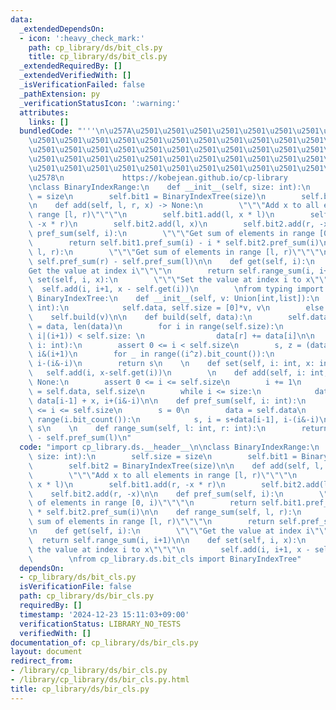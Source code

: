 ```yaml
---
data:
  _extendedDependsOn:
  - icon: ':heavy_check_mark:'
    path: cp_library/ds/bit_cls.py
    title: cp_library/ds/bit_cls.py
  _extendedRequiredBy: []
  _extendedVerifiedWith: []
  _isVerificationFailed: false
  _pathExtension: py
  _verificationStatusIcon: ':warning:'
  attributes:
    links: []
  bundledCode: "'''\n\u257A\u2501\u2501\u2501\u2501\u2501\u2501\u2501\u2501\u2501\u2501\
    \u2501\u2501\u2501\u2501\u2501\u2501\u2501\u2501\u2501\u2501\u2501\u2501\u2501\
    \u2501\u2501\u2501\u2501\u2501\u2501\u2501\u2501\u2501\u2501\u2501\u2501\u2501\
    \u2501\u2501\u2501\u2501\u2501\u2501\u2501\u2501\u2501\u2501\u2501\u2501\u2501\
    \u2501\u2501\u2501\u2501\u2501\u2501\u2501\u2501\u2501\u2501\u2501\u2501\u2501\
    \u2578\n             https://kobejean.github.io/cp-library               \n'''\n\
    \nclass BinaryIndexRange:\n    def __init__(self, size: int):\n        self.size\
    \ = size\n        self.bit1 = BinaryIndexTree(size)\n        self.bit2 = BinaryIndexTree(size)\n\
    \n    def add(self, l, r, x) -> None:\n        \"\"\"Add x to all elements in\
    \ range [l, r)\"\"\"\n        self.bit1.add(l, x * l)\n        self.bit1.add(r,\
    \ -x * r)\n        self.bit2.add(l, x)\n        self.bit2.add(r, -x)\n\n    def\
    \ pref_sum(self, i):\n        \"\"\"Get sum of elements in range [0, i)\"\"\"\n\
    \        return self.bit1.pref_sum(i) - i * self.bit2.pref_sum(i)\n\n    def range_sum(self,\
    \ l, r):\n        \"\"\"Get sum of elements in range [l, r)\"\"\"\n        return\
    \ self.pref_sum(r) - self.pref_sum(l)\n\n    def get(self, i):\n        \"\"\"\
    Get the value at index i\"\"\"\n        return self.range_sum(i, i+1)\n\n    def\
    \ set(self, i, x):\n        \"\"\"Set the value at index i to x\"\"\"\n      \
    \  self.add(i, i+1, x - self.get(i))\n        \nfrom typing import Union\n\nclass\
    \ BinaryIndexTree:\n    def __init__(self, v: Union[int,list]):\n        if isinstance(v,\
    \ int):\n            self.data, self.size = [0]*v, v\n        else:\n        \
    \    self.build(v)\n\n    def build(self, data):\n        self.data, self.size\
    \ = data, len(data)\n        for i in range(self.size):\n            if (r :=\
    \ i|(i+1)) < self.size: \n                data[r] += data[i]\n\n    def get(self,\
    \ i: int):\n        assert 0 <= i < self.size\n        s, z = (data := self.data)[i],\
    \ i&(i+1)\n        for _ in range((i^z).bit_count()):\n            s, i = s-data[i-1],\
    \ i-(i&-i)\n        return s\n    \n    def set(self, i: int, x: int):\n     \
    \   self.add(i, x-self.get(i))\n        \n    def add(self, i: int, x: int) ->\
    \ None:\n        assert 0 <= i <= self.size\n        i += 1\n        data, size\
    \ = self.data, self.size\n        while i <= size:\n            data[i-1], i =\
    \ data[i-1] + x, i+(i&-i)\n\n    def pref_sum(self, i: int):\n        assert 0\
    \ <= i <= self.size\n        s = 0\n        data = self.data\n        for _ in\
    \ range(i.bit_count()):\n            s, i = s+data[i-1], i-(i&-i)\n        return\
    \ s\n    \n    def range_sum(self, l: int, r: int):\n        return self.pref_sum(r)\
    \ - self.pref_sum(l)\n"
  code: "import cp_library.ds.__header__\n\nclass BinaryIndexRange:\n    def __init__(self,\
    \ size: int):\n        self.size = size\n        self.bit1 = BinaryIndexTree(size)\n\
    \        self.bit2 = BinaryIndexTree(size)\n\n    def add(self, l, r, x) -> None:\n\
    \        \"\"\"Add x to all elements in range [l, r)\"\"\"\n        self.bit1.add(l,\
    \ x * l)\n        self.bit1.add(r, -x * r)\n        self.bit2.add(l, x)\n    \
    \    self.bit2.add(r, -x)\n\n    def pref_sum(self, i):\n        \"\"\"Get sum\
    \ of elements in range [0, i)\"\"\"\n        return self.bit1.pref_sum(i) - i\
    \ * self.bit2.pref_sum(i)\n\n    def range_sum(self, l, r):\n        \"\"\"Get\
    \ sum of elements in range [l, r)\"\"\"\n        return self.pref_sum(r) - self.pref_sum(l)\n\
    \n    def get(self, i):\n        \"\"\"Get the value at index i\"\"\"\n      \
    \  return self.range_sum(i, i+1)\n\n    def set(self, i, x):\n        \"\"\"Set\
    \ the value at index i to x\"\"\"\n        self.add(i, i+1, x - self.get(i))\n\
    \        \nfrom cp_library.ds.bit_cls import BinaryIndexTree"
  dependsOn:
  - cp_library/ds/bit_cls.py
  isVerificationFile: false
  path: cp_library/ds/bir_cls.py
  requiredBy: []
  timestamp: '2024-12-23 15:11:03+09:00'
  verificationStatus: LIBRARY_NO_TESTS
  verifiedWith: []
documentation_of: cp_library/ds/bir_cls.py
layout: document
redirect_from:
- /library/cp_library/ds/bir_cls.py
- /library/cp_library/ds/bir_cls.py.html
title: cp_library/ds/bir_cls.py
---
```

